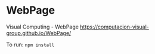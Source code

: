 # WebPage
Visual Computing - WebPage 
https://computacion-visual-group.github.io/WebPage/

To run: `npm install`
